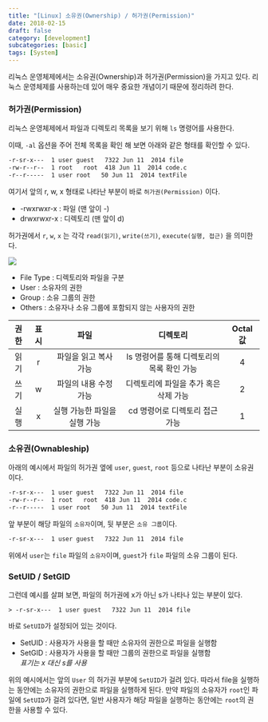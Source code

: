 ```yaml
---
title: "[Linux] 소유권(Ownership) / 허가권(Permission)"
date: 2018-02-15
draft: false
category: [development]
subcategories: [basic]
tags: [System]
---
```


리눅스 운영체제에서는 소유권(Ownership)과 허가권(Permission)을 가지고 있다.
리눅스 운영체제를 사용하는데 있어 매우 중요한 개념이기 때문에 정리하려 한다.  

<!--more-->

### 허가권(Permission)

리눅스 운영체제에서 파일과 디렉토리 목록을 보기 위해 `ls` 명령어를 사용한다.  

이때, `-al` 옵션을 주어 전체 목록을 확인 해 보면 아래와 같은 형태를 확인할 수 있다.  

```sh
-r-sr-x---  1 user guest   7322 Jun 11  2014 file  
-rw-r--r--  1 root   root  418 Jun 11  2014 code.c  
-r--r-----  1 user root   50 Jun 11  2014 textFile  
```

여기서 앞의 r, w, x 형태로 나타난 부분이 바로 `허가권(Permission)` 이다.  

* -rwxrwxr-x : 파일 (맨 앞이 -)  
* drwxrwxr-x : 디렉토리 (맨 앞이 d)  

허가권에서 `r`, `w`, `x` 는 각각 `read(읽기)`, `write(쓰기)`, `execute(실행, 접근)` 을 의미한다.  

![](/images/linux/permission/permission_01.png)  

* File Type : 디렉토리와 파일을 구분  
* User : 소유자의 권한  
* Group : 소유 그룹의 권한  
* Others : 소유자나 소유 그룹에 포함되지 않는 사용자의 권한  
  
|<center>권한</center>|<center>표시</center>|<center>파일</center>|<center>디렉토리</center>|<center>Octal 값</center>|
|:--------|:--------:|--------:|--------:|--------:|
|<center>읽기</center>|<center>r</center>|<center>파일을 읽고 복사 가능</center>|<center>ls 명령어를 통해 디렉토리의 목록 확인 가능</center>|<center>4</center>
|<center>쓰기</center>|<center>w</center>|<center>파일의 내용 수정 가능</center>|<center>디렉토리에 파일을 추가 혹은 삭제 가능</center>|<center>2</center>
|<center>실행</center>|<center>x</center>|<center>실행 가능한 파일을 실행 가능</center>|<center>cd 명령어로 디렉토리 접근 가능</center>|<center>1</center>|  

### 소유권(Ownableship)  

아래의 예시에서 파일의 허가권 옆에 `user`, `guest`, `root` 등으로 나타난 부분이 소유권이다.  

```sh
-r-sr-x---  1 user guest   7322 Jun 11  2014 file  
-rw-r--r--  1 root   root  418 Jun 11  2014 code.c  
-r--r-----  1 user root   50 Jun 11  2014 textFile  
```

앞 부분이 해당 파일의 `소유자`이며, 뒷 부분은 `소유 그룹`이다.  

```sh
-r-sr-x---  1 user guest   7322 Jun 11  2014 file  
```

위에서 `user`는 `file` 파일의 `소유자`이며, `guest`가 `file` 파일의 소유 그룹이 된다.  

### SetUID / SetGID  

그런데 예시를 살펴 보면, 파일의 허가권에 x가 아닌 s가 나타나 있는 부분이 있다.  

```
> -r-sr-x---  1 user guest   7322 Jun 11  2014 file  
```

바로 `SetUID`가 설정되어 있는 것이다.  

* SetUID : 사용자가 사용을 할 때만 소유자의 권한으로 파일을 실행함  
* SetGID : 사용자가 사용을 할 때만 그룹의 권한으로 파일을 실행함  
_표기는 x 대신 s를 사용_  

위의 예시에서는 앞의 `User` 의 허가권 부분에 `SetUID`가 걸려 있다.
따라서 file을 실행하는 동안에는 소유자의 권한으로 파일을 실행하게 된다.
만약 파일의 소유자가 `root`인 파일에 `SetUID`가 걸려 있다면, 일반 사용자가 해당 파일을 실행하는 동안에는 `root`의 권한을 사용할 수 있다.  
